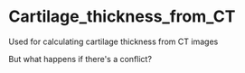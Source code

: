 # Cartilage_thickness_from_CT
Used for calculating cartilage thickness from CT images


But what happens if there's a conflict?
